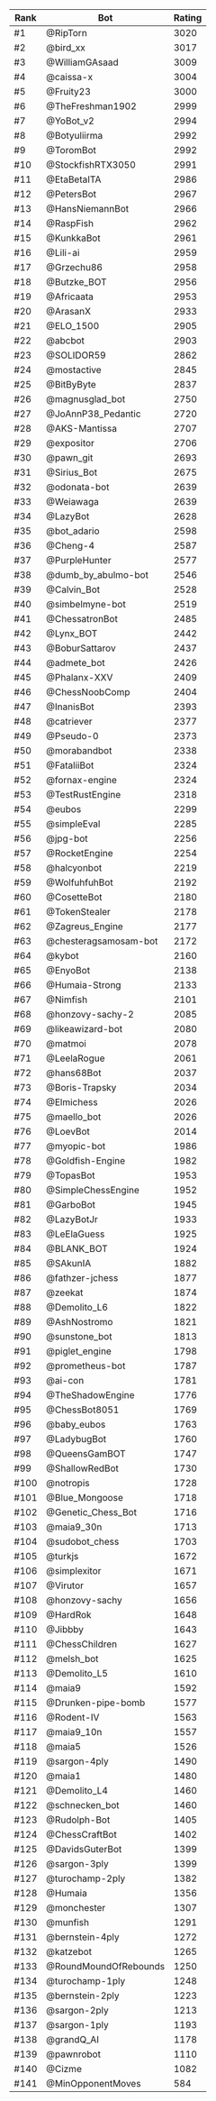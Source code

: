 Rank|Bot|Rating
---|---|---
#1|@RipTorn|3020
#2|@bird_xx|3017
#3|@WilliamGAsaad|3009
#4|@caissa-x|3004
#5|@Fruity23|3000
#6|@TheFreshman1902|2999
#7|@YoBot_v2|2994
#8|@Botyuliirma|2992
#9|@ToromBot|2992
#10|@StockfishRTX3050|2991
#11|@EtaBetaITA|2986
#12|@PetersBot|2967
#13|@HansNiemannBot|2966
#14|@RaspFish|2962
#15|@KunkkaBot|2961
#16|@Lili-ai|2959
#17|@Grzechu86|2958
#18|@Butzke_BOT|2956
#19|@Africaata|2953
#20|@ArasanX|2933
#21|@ELO_1500|2905
#22|@abcbot|2903
#23|@SOLIDOR59|2862
#24|@mostactive|2845
#25|@BitByByte|2837
#26|@magnusglad_bot|2750
#27|@JoAnnP38_Pedantic|2720
#28|@AKS-Mantissa|2707
#29|@expositor|2706
#30|@pawn_git|2693
#31|@Sirius_Bot|2675
#32|@odonata-bot|2639
#33|@Weiawaga|2639
#34|@LazyBot|2628
#35|@bot_adario|2598
#36|@Cheng-4|2587
#37|@PurpleHunter|2577
#38|@dumb_by_abulmo-bot|2546
#39|@Calvin_Bot|2528
#40|@simbelmyne-bot|2519
#41|@ChessatronBot|2485
#42|@Lynx_BOT|2442
#43|@BoburSattarov|2437
#44|@admete_bot|2426
#45|@Phalanx-XXV|2409
#46|@ChessNoobComp|2404
#47|@InanisBot|2393
#48|@catriever|2377
#49|@Pseudo-0|2373
#50|@morabandbot|2338
#51|@FataliiBot|2324
#52|@fornax-engine|2324
#53|@TestRustEngine|2318
#54|@eubos|2299
#55|@simpleEval|2285
#56|@jpg-bot|2256
#57|@RocketEngine|2254
#58|@halcyonbot|2219
#59|@WolfuhfuhBot|2192
#60|@CosetteBot|2180
#61|@TokenStealer|2178
#62|@Zagreus_Engine|2177
#63|@chesteragsamosam-bot|2172
#64|@kybot|2160
#65|@EnyoBot|2138
#66|@Humaia-Strong|2133
#67|@Nimfish|2101
#68|@honzovy-sachy-2|2085
#69|@likeawizard-bot|2080
#70|@matmoi|2078
#71|@LeelaRogue|2061
#72|@hans68Bot|2037
#73|@Boris-Trapsky|2034
#74|@Elmichess|2026
#75|@maello_bot|2026
#76|@LoevBot|2014
#77|@myopic-bot|1986
#78|@Goldfish-Engine|1982
#79|@TopasBot|1953
#80|@SimpleChessEngine|1952
#81|@GarboBot|1945
#82|@LazyBotJr|1933
#83|@LeElaGuess|1925
#84|@BLANK_BOT|1924
#85|@SAkunIA|1882
#86|@fathzer-jchess|1877
#87|@zeekat|1874
#88|@Demolito_L6|1822
#89|@AshNostromo|1821
#90|@sunstone_bot|1813
#91|@piglet_engine|1798
#92|@prometheus-bot|1787
#93|@ai-con|1781
#94|@TheShadowEngine|1776
#95|@ChessBot8051|1769
#96|@baby_eubos|1763
#97|@LadybugBot|1760
#98|@QueensGamBOT|1747
#99|@ShallowRedBot|1730
#100|@notropis|1728
#101|@Blue_Mongoose|1718
#102|@Genetic_Chess_Bot|1716
#103|@maia9_30n|1713
#104|@sudobot_chess|1703
#105|@turkjs|1672
#106|@simplexitor|1671
#107|@Virutor|1657
#108|@honzovy-sachy|1656
#109|@HardRok|1648
#110|@Jibbby|1643
#111|@ChessChildren|1627
#112|@melsh_bot|1625
#113|@Demolito_L5|1610
#114|@maia9|1592
#115|@Drunken-pipe-bomb|1577
#116|@Rodent-IV|1563
#117|@maia9_10n|1557
#118|@maia5|1526
#119|@sargon-4ply|1490
#120|@maia1|1480
#121|@Demolito_L4|1460
#122|@schnecken_bot|1460
#123|@Rudolph-Bot|1405
#124|@ChessCraftBot|1402
#125|@DavidsGuterBot|1399
#126|@sargon-3ply|1399
#127|@turochamp-2ply|1382
#128|@Humaia|1356
#129|@monchester|1307
#130|@munfish|1291
#131|@bernstein-4ply|1272
#132|@katzebot|1265
#133|@RoundMoundOfRebounds|1250
#134|@turochamp-1ply|1248
#135|@bernstein-2ply|1223
#136|@sargon-2ply|1213
#137|@sargon-1ply|1193
#138|@grandQ_AI|1178
#139|@pawnrobot|1110
#140|@Cizme|1082
#141|@MinOpponentMoves|584
